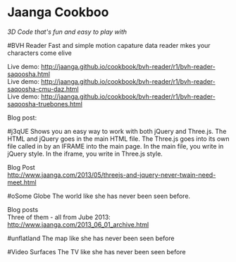 Jaanga Cookboo
==============

_3D Code that's fun and easy to play with_

#BVH Reader
Fast and simple motion capature data reader mkes your characters come elive 


Live demo: http://jaanga.github.io/cookbook/bvh-reader/r1/bvh-reader-saqoosha.html  
Live demo: http://jaanga.github.io/cookbook/bvh-reader/r1/bvh-reader-saqoosha-cmu-daz.html  
Live demo: http://jaanga.github.io/cookbook/bvh-reader/r1/bvh-reader-saqoosha-truebones.html  

Blog post:


#j3qUE
Shows you an easy way to work with both jQuery and Three.js. The HTML and jQuery goes in the main HTML file. The Three.js goes into its own file called in by an IFRAME into the main page. In the main file, you write in jQuery style. In the iframe, you write in Three.js style.

Blog Post  
http://www.jaanga.com/2013/05/threejs-and-jquery-never-twain-need-meet.html

#oSome Globe
The world like she has never been seen before.  

Blog posts  
Three of them - all from Jube 2013: http://www.jaanga.com/2013_06_01_archive.html

#unflatland
The map like she has never been seen before

#Video Surfaces
The TV like she has never been seen before